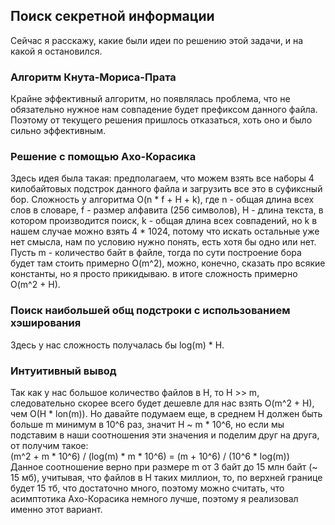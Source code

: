 ## Поиск секретной информации
Сейчас я расскажу, какие были идеи по решению этой задачи, и на какой я остановился.
### Алгоритм Кнута-Мориса-Прата
Крайне эффективный алгоритм, но появлялась проблема, что не обязательно нужное нам совпадение будет префиксом данного файла. 
Поэтому от текущего решения пришлось отказаться, хоть оно и было сильно эффективным.
### Решение с помощью Ахо-Корасика
Здесь идея была такая: предполагаем, что можем взять все наборы 4 килобайтовых подстрок данного файла и загрузить все это в суфиксный бор. Сложность у алгоритма O(n * f + H + k), где n - общая длина всех слов в словаре, f - размер алфавита (256 символов), 
H - длина текста, в котором производится поиск, k - общая длина всех совпадений, но k в нашем случае можно взять 4 * 1024, потому что искать остальные уже нет смысла, нам по условию нужно понять, есть хотя бы одно или нет. 
Пусть m - количество байт в файле, тогда по сути построение бора будет там стоить примерно O(m^2), можно, конечно, сказать про всякие константы, но я просто прикидываю. 
в итоге сложность примерно O(m^2 + H).
### Поиск наибольшей общ подстроки с использованием хэширования
Здесь у нас сложность получалась бы log(m) * H.
### Интуитивный вывод
Так как у нас большое количество файлов в H, то H >> m, следовательно скорее всего будет дешевле для нас взять O(m^2 + H), чем O(H * lon(m)). Но давайте подумаем еще, в среднем H должен быть 
больше m минимум в 10^6 раз, значит H ~ m * 10^6, но если мы подставим в наши соотношения эти значения и поделим друг на друга, от получим такое: </br>
(m^2 + m * 10^6) / (log(m) * m * 10^6) = (m + 10^6) / (10^6 * log(m)) </br>
Данное соотношение верно при размере m от 3 байт до 15 млн байт (~ 15 мб), учитывая, что файлов в H таких миллион, то, по верхней границе будет 15 тб, что достаточно много, поэтому можно считать, что асимптотика Ахо-Корасика немного лучше, поэтому я реализовал именно этот вариант.
